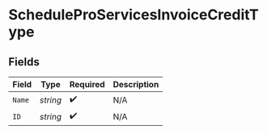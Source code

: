 # ScheduleProServicesInvoiceCreditType


## Fields

| Field              | Type               | Required           | Description        |
| ------------------ | ------------------ | ------------------ | ------------------ |
| `Name`             | *string*           | :heavy_check_mark: | N/A                |
| `ID`               | *string*           | :heavy_check_mark: | N/A                |